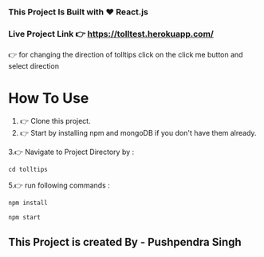 ### This Project Is Built with :heart: React.js

### Live Project Link 👉  https://tolltest.herokuapp.com/

👉 for changing the direction of tolltips click on the click me button and select direction


# How To Use
1. 👉 Clone this project.
2. 👉 Start by installing npm and mongoDB if you don't have them already.

3.👉 Navigate to Project Directory by :
```javascript
cd tolltips
```
5.👉 run following commands :
```javascript
npm install 
```

```javascript
npm start
```

## This Project is created By - Pushpendra Singh



